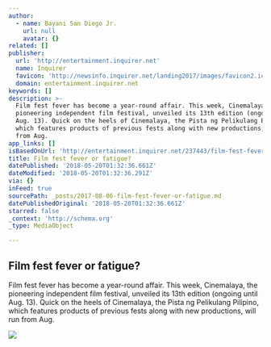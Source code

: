 ```yaml
---
author:
  - name: Bayani San Diego Jr.
    url: null
    avatar: {}
related: []
publisher:
  url: 'http://entertainment.inquirer.net'
  name: Inquirer
  favicon: 'http://newsinfo.inquirer.net/landing2017/images/favicon2.ico'
  domain: entertainment.inquirer.net
keywords: []
description: >-
  Film fest fever has become a year-round affair. This week, Cinemalaya, the
  pioneering independent film festival, unveiled its 13th edition (ongoing until
  Aug. 13). Quick on the heels of Cinemalaya, the Pista ng Pelikulang Pilipino,
  which features products of previous fests along with new productions, will run
  from Aug.
app_links: []
isBasedOnUrl: 'http://entertainment.inquirer.net/237443/film-fest-fever-fatigue'
title: Film fest fever or fatigue?
datePublished: '2018-05-20T01:32:36.661Z'
dateModified: '2018-05-20T01:32:36.291Z'
via: {}
inFeed: true
sourcePath: _posts/2017-08-06-film-fest-fever-or-fatigue.md
datePublishedOriginal: '2018-05-20T01:32:36.661Z'
starred: false
_context: 'http://schema.org'
_type: MediaObject

---
```

<article style=""><h1>Film fest fever or fatigue?</h1><p>Film fest fever has become a year-round affair. This week, Cinemalaya, the pioneering independent film festival, unveiled its 13th edition (ongoing until Aug. 13). Quick on the heels of Cinemalaya, the Pista ng Pelikulang Pilipino, which features products of previous fests along with new productions, will run from Aug.</p><img src="http://entertainment.inquirer.net/files/2017/08/t0805filmfest2-600x779.jpg" /></article>